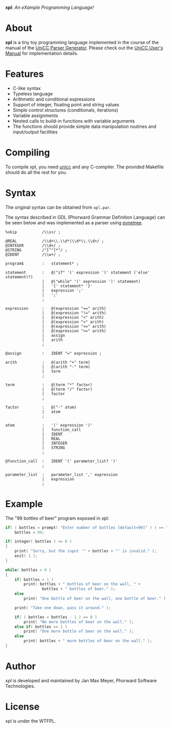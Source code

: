 **xpl**: *An eXample Programming Language!*

# About

**xpl** is a tiny toy programming language implemented in the course of the manual of the [UniCC Parser Generator](https://github.com/phorward/unicc).
Please check out the [UniCC User's Manual](http://phorward.info/download/unicc/unicc.pdf) for implementation details.

# Features

- C-like syntax
- Typeless language
- Arithmetic and conditional expressions
- Support of integer, floating point and string values
- Simple control structures (conditionals, iterations)
- Variable assignments
- Nested calls to build-in functions with variable arguments
- The functions should provide simple data manipulation routines and input/output facilities

# Compiling

To compile xpl, you need [unicc](https://github.com/phorward/unicc) and any C-compiler. The provided Makefile should do all the rest for you.

# Syntax

The original syntax can be obtained from `xpl.par`.

The syntax described in GDL (Phorward Grammar Definition Language) can be
seen below and was implemented as a parser using [pynetree](https://github.com/phorward/pynetree).

```
%skip			/\\s+/ ;

@REAL			/\\d+\\.\\d*|\\d*\\.\\d+/ ;
@INTEGER		/\\d+/ ;
@STRING			/"[^"]*"/ ;
@IDENT			/\\w+/ ;

program$ 		:	statement* ;

statement		:	@("if" '(' expression ')' statement ('else' statement)?)
				| 	@("while" '(' expression ')' statement)
				| 	'{' statement* '}'
				| 	expression ';'
				|	';'
				;

expression		:	@(expression "==" arith)
				|	@(expression "!=" arith)
				|	@(expression "<" arith)
				|	@(expression ">" arith)
				|	@(expression "<=" arith)
				|	@(expression ">=" arith)
				|	assign
				|	arith
				;

@assign			:	IDENT "=" expression ;

arith			:	@(arith "+" term)
				|	@(arith "-" term)
				|	term
				;

term			:	@(term "*" factor)
				|	@(term "/" factor)
				|	factor
				;

factor			:	@("-" atom)
				|	atom
				;

atom			:	'(' expression ')'
				|	function_call
				|	IDENT
				| 	REAL
				|	INTEGER
				|	STRING
				;

@function_call	:	IDENT '(' parameter_list? ')'
				;

parameter_list	:	parameter_list ',' expression
				|	expression
				;
```

# Example

The "99 bottles of beer" program exposed in xpl:

```c
if( ( bottles = prompt( "Enter number of bottles [default=99]" ) ) == "" )
    bottles = 99;

if( integer( bottles ) <= 0 )
{
    print( "Sorry, but the input '" + bottles + "' is invalid." );
    exit( 1 );
}

while( bottles > 0 )
{
    if( bottles > 1 )
        print( bottles + " bottles of beer on the wall, " +
                bottles + " bottles of beer." );
    else
        print( "One bottle of beer on the wall, one bottle of beer." );

    print( "Take one down, pass it around." );

    if( ( bottles = bottles - 1 ) == 0 )
        print( "No more bottles of beer on the wall." );
    else if( bottles == 1 )
        print( "One more bottle of beer on the wall." );
    else
        print( bottles + " more bottles of beer on the wall." );
}
```

# Author

xpl is developed and maintained by Jan Max Meyer, Phorward Software Technologies.

# License

xpl is under the WTFPL.
